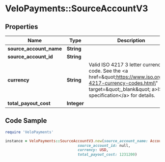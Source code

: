 # VeloPayments::SourceAccountV3

## Properties

Name | Type | Description | Notes
------------ | ------------- | ------------- | -------------
**source_account_name** | **String** |  | 
**source_account_id** | **String** |  | 
**currency** | **String** | Valid ISO 4217 3 letter currency code. See the &lt;a href&#x3D;\&quot;https://www.iso.org/iso-4217-currency-codes.html\&quot; target&#x3D;\&quot;_blank\&quot; a&gt;ISO specification&lt;/a&gt; for details. | 
**total_payout_cost** | **Integer** |  | 

## Code Sample

```ruby
require 'VeloPayments'

instance = VeloPayments::SourceAccountV3.new(source_account_name: AccountName,
                                 source_account_id: null,
                                 currency: USD,
                                 total_payout_cost: 1231200)
```


